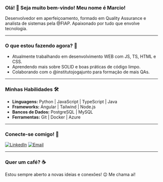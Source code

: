 ### Olá! 👋 Seja muito bem-vindo! Meu nome é Marcio!
Desenvolvedor em aperfeiçoamento, formado em Quality Assurance e analista de sistemas pela @FIAP. Apaixonado por tudo que envolve tecnologia.

---

### O que estou fazendo agora? 🔭
- Atualmente trabalhando em desenvolvimento WEB com JS, TS, HTML e CSS.
- Aprendendo mais sobre SOLID e boas práticas de código limpo.
- Colaborando com o @institutojogajunto para formação de mais QAs.

---

### Minhas Habilidades 🛠️
* **Linguagens:** Python | JavaScript | TypeScript | Java
* **Frameworks:** Angular | Tailwind | Node.js 
* **Bancos de Dados:** PostgreSQL | MySQL
* **Ferramentas:** Git | Docker | Azure 

---

### Conecte-se comigo! 💬
[![LinkedIn](https://img.shields.io/badge/LinkedIn-0077B5?style=for-the-badge&logo=linkedin&logoColor=white)]([https://www.linkedin.com/in/mbguedesdev/])
[![Email](https://img.shields.io/badge/Email-D14836?style=for-the-badge&logo=gmail&logoColor=white)](mailto:[marcio.techwork@gmail.com])

---

### Quer um café? ☕
Estou sempre aberto a novas ideias e conexões! 😉 Me chama aí!
